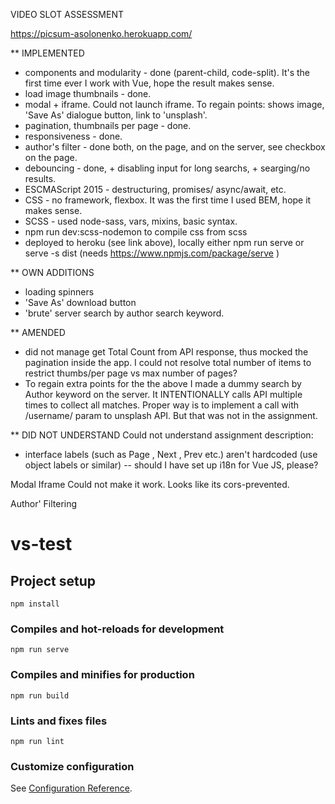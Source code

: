 
VIDEO SLOT ASSESSMENT

https://picsum-asolonenko.herokuapp.com/



** IMPLEMENTED

- components and modularity - done (parent-child, code-split). It's the first time ever I work with Vue, hope the result makes sense.
- load image thumbnails - done.
- modal + iframe. Could not launch iframe. To regain points: shows image, 'Save As' dialogue button, link to 'unsplash'.
- pagination, thumbnails per page - done.
- responsiveness - done.
- author's filter - done both, on the page, and on the server, see checkbox on the page.
- debouncing - done, + disabling input for long searchs, + searging/no results.
- ESCMAScript 2015 - destructuring, promises/ async/await, etc.
- CSS - no framework, flexbox. It was the first time I used BEM, hope it makes sense.
- SCSS - used node-sass, vars, mixins, basic syntax.
- npm run dev:scss-nodemon to compile css from scss
- deployed to heroku (see link above), locally either npm run serve or serve -s dist (needs https://www.npmjs.com/package/serve ) 

** OWN ADDITIONS
- loading spinners
- 'Save As' download button
- 'brute' server search by author search keyword. 

** AMENDED
- did not manage get Total Count from API response, thus mocked the pagination inside the app. I could not resolve total number of items to restrict thumbs/per page vs max number of pages?
- To regain extra points for the the above I made a dummy search by Author keyword on the server. It INTENTIONALLY calls API multiple times to collect all matches. Proper way is to implement a call with /username/ param to unsplash API. But that was not in the assignment.

** DID NOT UNDERSTAND
Could not understand assignment description:
- interface labels (such as Page , Next , Prev etc.) aren't hardcoded (use object labels or similar) 
-- should I have set up i18n for Vue JS, please?





Modal Iframe
Could not make it work. Looks like its cors-prevented. 

Author' Filtering

# vs-test

## Project setup
```
npm install
```

### Compiles and hot-reloads for development
```
npm run serve
```

### Compiles and minifies for production
```
npm run build
```

### Lints and fixes files
```
npm run lint
```

### Customize configuration
See [Configuration Reference](https://cli.vuejs.org/config/).
